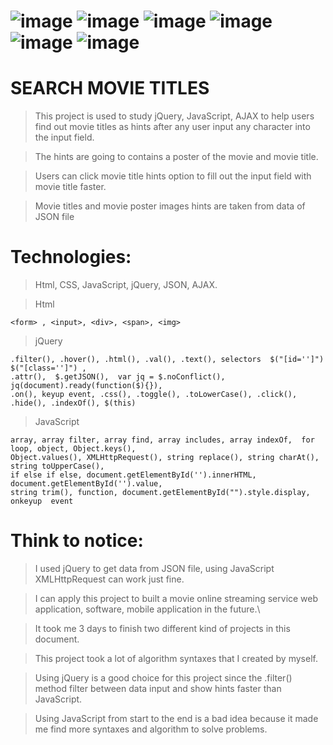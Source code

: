 # ![image](https://img.shields.io/badge/PHP-white?style=for-the-badge&logo=php) ![image](https://img.shields.io/badge/JavaScript-black?style=for-the-badge&logo=javascript) ![image](https://img.shields.io/badge/HTML5-black?style=for-the-badge&logo=html5)  ![image](https://img.shields.io/badge/jQuery-black?style=for-the-badge&logo=jquery) ![image](https://img.shields.io/badge/CSS3-black?style=for-the-badge&logo=css3) ![image](https://img.shields.io/badge/JSON-black?style=for-the-badge&logo=json) 


# SEARCH MOVIE TITLES
> This project is used to study jQuery, JavaScript, AJAX to help users find out movie titles as hints after any user input any character into the input field.

> The hints are going to contains a poster of the movie and movie title.

> Users can click movie title hints option to fill out the input field with movie title faster.

> Movie titles and movie poster images hints are taken from data of JSON file

# Technologies:

> Html, CSS, JavaScript, jQuery, JSON, AJAX.

> Html
```
<form> , <input>, <div>, <span>, <img> 
```

> jQuery 
```
.filter(), .hover(), .html(), .val(), .text(), selectors  $("[id='']")   $("[class='']") ,  
.attr(),  $.getJSON(),  var jq = $.noConflict(), jq(document).ready(function($){}),   
.on(), keyup event, .css(), .toggle(), .toLowerCase(), .click(), .hide(), .indexOf(), $(this)   
```

> JavaScript
```
array, array filter, array find, array includes, array indexOf,  for loop, object, Object.keys(),
Object.values(), XMLHttpRequest(), string replace(), string charAt(), string toUpperCase(),
if else if else, document.getElementById('').innerHTML, document.getElementById('').value,
string trim(), function, document.getElementById("").style.display, onkeyup  event
```

# Think to notice:
> I used jQuery to get data from JSON file, using JavaScript XMLHttpRequest can work just fine.

> I can apply this project to built a movie online streaming service web application, software, mobile application in the future.\

> It took me 3 days to finish two different kind of projects in this document.

> This project took a lot of algorithm syntaxes that I created by myself.

> Using jQuery is a good choice for this project since the .filter() method filter between data input and show hints faster than JavaScript.

> Using JavaScript from start to the end is a bad idea because it made me find more syntaxes and algorithm to solve problems. 
 
